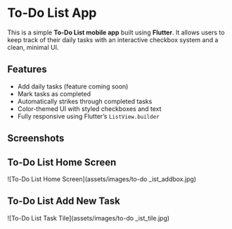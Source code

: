 # To-Do List App

This is a simple **To-Do List mobile app** built using **Flutter**. It allows users to keep track of their daily tasks with an interactive checkbox system and a clean, minimal UI.

## Features

- Add daily tasks (feature coming soon)
- Mark tasks as completed 
- Automatically strikes through completed tasks
- Color-themed UI with styled checkboxes and text
- Fully responsive using Flutter’s `ListView.builder`

## Screenshots
## To-Do List Home Screen
![To-Do List Home Screen](assets/images/to-do _ist_addbox.jpg)

## To-Do List Add New Task
![To-Do List Task Tile](assets/images/to-do _ist_tile.jpg)